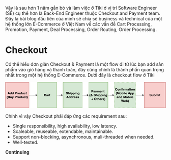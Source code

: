 Vậy là sau hơn 1 năm gắn bó và làm việc ở Tiki ở vị trí Software Engineer (SE) cụ thể hơn là Back-End Engineer thuộc Checkout and Payment team. Đây là bài blog đầu tiên của mình sẽ chia sẻ business và technical của một hệ thống lớn E-Commerce ở Việt Nam về các vấn đề Cart Processing, Promotion, Payment, Deal Processing, Order Routing, Order Processing.

# Checkout

 Có thể hiểu đơn giản Checkout & Payment là một flow đi từ lúc bạn add sản phẩm vào giỏ hàng và thanh toán, đây cũng chính là thành phần quan trọng nhất trong một hệ thống E-Commerce. Dưới đây là checkout flow ở Tiki
 
 ![Checkout Flow Detail at Tiki](../img/checkout_flow_at_tiki.png)
 
 Chính vì vậy Checkout phải đáp ứng các requirement sau:
  * Single responsibility, high availability, low latency.
  * Scaleable, reuseable, extendable, maintainable.
  * Support non-blocking, asynchronous, muli-threaded when needed.
  * Well-tested.

**Continuing**


<!--#### Cart Processing

Cart Processing là một component cực kỳ phức tạp bao gồm: insert/update/delete sản phẩm, tính toán và apply promotion.

##### Cart Info

Các bạn có bao giờ bạn add sản phẩm vào giỏ hàng và rất lâu sau đó 1 ngày hoặc có thể 1 tháng bạn vào lại giỏ hàng mà vẫn nhìn thấy sản phẩm trong giỏ hàng vẫn còn y nguyên? Có hai cách là lưu giỏ hàng xuống một RDBMS hoặc NoSQL và ở Tiki đã và đang dùng hai cách trên.

RDBMS: Tiki đã từng dùng MySQL để lưu cart info (product, shipping address, payment info) nhưng do số lượng write và read quá cao khi customer request get cart info hệ thống sẽ tính toán lại và update lại vào DB điều đó làm cho hệ thống không thể scaleable.

NoSQL: Tiki hiện tại đang dùng MongoDB để lưu info của cart. Vì sao Tiki lại dùng MongoDB để lưu thì mình nói trong một bài viết khác.

##### Promotion

Promotion ở Tiki rất là complex vì không chỉ đơn giản là apply coupon xong nhận được discount mà có thể nhập coupon vừa được discount vừa được free gift, hoặc sản phẩm đó được tặng gift nào.

Khi user request get cart info, hệ thống sẽ lấy ra những rule nào đang active đang chạy (Redis or MySQL) và chạy qua một bộ validator để validate cart của customer có đủ điều kiện để apply những promotion không có coupon hay không.


#### Payment

Có thể nói đây chính là phần quan trọng của Checkout & Payment vì liên quan đến tiền bạc, mà đã dính đến tiền bạc thì có rất nhiều vấn đề xảy ra nếu như hệ thống xử lý không tốt. Vì thế phải đáp ứng đủ các yêu cầu sau:
 * Extendable
 * Consistency

<!-- Bạn muốn mua một hay nhiều sản phẩm cùng lúc? Việc của bạn là cần add sản phẩm đó vào cart để mua hàng, nhưng bạn lại không muốn mua ngay lúc đó mà vài ngày sau bạn quay lại mua các sản phẩm đó mà lúc trước bạn đã add vào cart. Nhưng thật không may các sản phẩm mà bạn đã add trước đó đều đã mất. Để giải quyết vần đề trên thì có các solution sau:

Dùng DBMS: Lúc trước ở Tiki bọn mình dùng MySQL để save những gì trong cart của bạn (product, shipping address, selected payment) nhưng bọn mình gặp phải cấn vấn đề khi số lượng CCU quá cao như những lúc chạy deal, event quá hot dẫn đến việc write (add, update,remove product ở cart) vào master db quá cao (ở Tiki bọn mình dùng master - slave) và do một phần code trước đó đều select lại cart từ con master dẫn đến con master chịu tải không nỗi.

Dùng MongoDB: Đây là solution hiện tại bọn mình vẫn đang dùng đến hiện tại, tại sao bọn mình lại chọn MongoDB mà không phải Redis, Memcached hay một thứ gì đó persist on disk. -->
